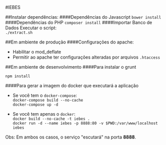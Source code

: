 #IEBES

##Instalar dependências:
####Dependências do Javascript
`bower install`  
####Dependências do PHP
`composer install`
####Importar Banco de Dados
Executar o script:  
`./extract.sh`

##Em ambiente de produção
####Configurações do apache:
* Habilitar o mod_deflate
* Permitir ao apache ter configurações alteradas por arquivos `.htaccess`

##Em ambiente de desenvolvimento
####Para instalar o grunt

`npm install`

####Para gerar a imagem do docker que executará a aplicação

* Se você tem o `docker-compose`:  
`docker-compose build --no-cache`  
`docker-compose up -d`

* Se você tem apenas o `docker`:  
`docker build --no-cache -t iebes .`  
`docker run -d --name iebes -p 8888:80 -v $PWD:/var/www/localhost iebes`

Obs: Em ambos os casos, o serviço "escutará" na porta **8888**.
